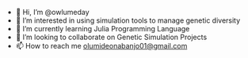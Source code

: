 - 👋 Hi, I’m @owlumeday
- 👀 I’m interested in using simulation tools to manage genetic diversity
- 🌱 I’m currently learning Julia Programming Language
- 💞️ I’m looking to collaborate on Genetic Simulation Projects
- 📫 How to reach me olumideonabanjo01@gmail.com

<!---
owlumeday/owlumeday is a ✨ special ✨ repository because its `README.md` (this file) appears on your GitHub profile.
You can click the Preview link to take a look at your changes.
--->
